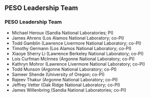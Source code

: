 ## PESO Leadership Team

### PESO Leadership Team
- Michael Heroux (Sandia National Laboratories; PI)
- James Ahrens (Los Alamos National Laboratory; co-PI)
- Todd Gamblin (Lawrence Livermore National Laboratory; co-PI)
- Timothy Germann (Los Alamos National Laboratory; co-PI)
- Xiaoye Sherry Li (Lawrence Berkeley National Laboratory; co-PI)
- Lois Curfman McInnes (Argonne National Laboratory; co-PI)
- Kathryn Mohror (Lawrence Livermore National Laboratory; co-PI)
- Todd Munson (Argonne National Laboratory; co-PI)
- Sameer Shende (University of Oregon; co-PI)
- Rajeev Thakur (Argonne National Laboratory; co-PI)
- Jeffrey Vetter (Oak Ridge National Laboratory; co-PI)
- James Willenbring (Sandia National Laboratories; co-PI)